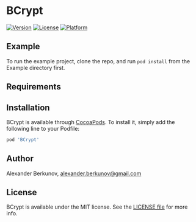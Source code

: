 # BCrypt

[![Version](https://img.shields.io/cocoapods/v/BCrypt.svg?style=flat)](https://cocoapods.org/pods/BCrypt)
[![License](https://img.shields.io/cocoapods/l/BCrypt.svg?style=flat)](https://github.com/aberkunov/PerfectBCrypt/blob/master/LICENSE)
[![Platform](https://img.shields.io/cocoapods/p/BCrypt.svg?style=flat)](https://cocoapods.org/pods/BCrypt)

## Example

To run the example project, clone the repo, and run `pod install` from the Example directory first.

## Requirements

## Installation

BCrypt is available through [CocoaPods](https://cocoapods.org). To install
it, simply add the following line to your Podfile:

```ruby
pod 'BCrypt'
```

## Author

Alexander Berkunov, alexander.berkunov@gmail.com

## License

BCrypt is available under the MIT license. See the [LICENSE file](https://github.com/aberkunov/PerfectBCrypt/blob/master/LICENSE) for more info.

